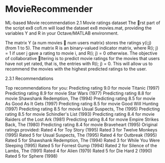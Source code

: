 # MovieRecommender
ML-based Movie recommendation 
2.1 Movie ratings dataset
The rst part of the script ex8 cofi.m will load the dataset ex8 movies.mat,
providing the variables Y and R in your Octave/MATLAB environment.

The matrix Y (a num movies  num users matrix) stores the ratings y(i;j)
(from 1 to 5). The matrix R is an binary-valued indicator matrix, where
R(i; j) = 1 if user j gave a rating to movie i, and R(i; j) = 0 otherwise. The
objective of collaborative ltering is to predict movie ratings for the movies
that users have not yet rated, that is, the entries with R(i; j) = 0. This will
allow us to recommend the movies with the highest predicted ratings to the
user.

2.3.1 Recommendations

Top recommendations for you:
Predicting rating 9.0 for movie Titanic (1997)
Predicting rating 8.9 for movie Star Wars (1977)
Predicting rating 8.8 for movie Shawshank Redemption, The (1994)
Predicting rating 8.5 for movie As Good As It Gets (1997)
Predicting rating 8.5 for movie Good Will Hunting (1997)
Predicting rating 8.5 for movie Usual Suspects, The (1995)
Predicting rating 8.5 for movie Schindler's List (1993)
Predicting rating 8.4 for movie Raiders of the Lost Ark (1981)
Predicting rating 8.4 for movie Empire Strikes Back, The (1980)
Predicting rating 8.4 for movie Braveheart (1995)
Original ratings provided:
Rated 4 for Toy Story (1995)
Rated 3 for Twelve Monkeys (1995)
Rated 5 for Usual Suspects, The (1995)
Rated 4 for Outbreak (1995)
Rated 5 for Shawshank Redemption, The (1994)
Rated 3 for While You Were Sleeping (1995)
Rated 5 for Forrest Gump (1994)
Rated 2 for Silence of the Lambs, The (1991)
Rated 4 for Alien (1979)
Rated 5 for Die Hard 2 (1990)
Rated 5 for Sphere (1998)

